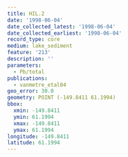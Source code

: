 ```yaml
---
title: HIL.2
date: '1998-06-04'
date_collected_latest: '1998-06-04'
date_collected_earliest: '1998-06-04'
record_type: core
medium: lake_sediment
feature: '213'
description: ''
parameters:
  - Pb/total
publications:
  - vanmetre_etal04
geo_error: 30.0
geometry: POINT (-149.8411 61.1994)
bbox:
  xmin: -149.8411
  ymin: 61.1994
  xmax: -149.8411
  ymax: 61.1994
longitude: -149.8411
latitude: 61.1994
---
```

